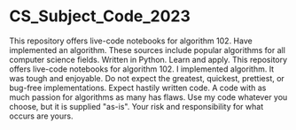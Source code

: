 # CS_Subject_Code_2023
This repository offers live-code notebooks for algorithm 102. Have implemented an algorithm.
These sources include popular algorithms for all computer science fields. Written in Python. Learn and apply. This repository offers live-code notebooks for algorithm 102. I implemented algorithm. 
It was tough and enjoyable. Do not expect the greatest, quickest, prettiest, or bug-free implementations. Expect hastily written code. A code with as much passion for algorithms as many has flaws.
 Use my code whatever you choose, but it is supplied "as-is". Your risk and responsibility for what occurs are yours.
